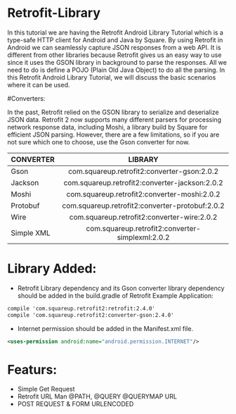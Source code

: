 # Retrofit-Library

In this tutorial we are having the Retrofit Android Library Tutorial which is a type-safe HTTP client for Android and Java by Square. By using Retrofit in Android we can seamlessly capture JSON responses from a web API. It is different from other libraries because Retrofit gives us an easy way to use since it uses the GSON library in background to parse the responses. All we need to do is define a POJO (Plain Old Java Object) to do all the parsing. In this Retrofit Android Library Tutorial, we will discuss the basic scenarios where it can be used.

 



#Converters:

In the past, Retrofit relied on the GSON library to serialize and deserialize JSON data. Retrofit 2 now supports many different parsers for processing network response data, including Moshi, a library build by Square for efficient JSON parsing. However, there are a few limitations, so if you are not sure which one to choose, use the Gson converter for now.

| CONVERTER  | LIBRARY |
| ------------- |:-------------:|
| Gson  | com.squareup.retrofit2:converter-gson:2.0.2 |
| Jackson  | com.squareup.retrofit2:converter-jackson:2.0.2 |
| Moshi | com.squareup.retrofit2:converter-moshi:2.0.2  |
| Protobuf  | com.squareup.retrofit2:converter-protobuf:2.0.2 |
| Wire  | com.squareup.retrofit2:converter-wire:2.0.2 |
| Simple XML | com.squareup.retrofit2:converter-simplexml:2.0.2 |

 

# Library Added:
* Retrofit Library dependency and its Gson converter library dependency should be added in the build.gradle of Retrofit Example Application:

```xml
compile 'com.squareup.retrofit2:retrofit:2.4.0'
compile 'com.squareup.retrofit2:converter-gson:2.4.0'
```

* Internet permission should be added in the Manifest.xml file.
```xml
<uses-permission android:name="android.permission.INTERNET"/>
```


# Featurs:

* Simple Get Request
* Retrofit URL Man
@PATH,
@QUERY
@QUERYMAP
URL
* POST REQUEST & FORM URLENCODED
 
